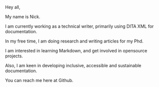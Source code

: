 Hey all,

My name is Nick. 

I am currently working as a technical writer, primarily using DITA XML for documentation.

In my free time, I am doing research and writing articles for my Phd.

I am interested in learning Markdown, and get involved in opensource projects.

Also, I am keen in developing inclusive, accessible and sustainable documentation.

You can reach me here at Github.

